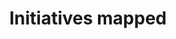 ---
title: Initiatives mapped
weight: 2
menu: main
layout: iniciativas-mapeadas
url: /en/initiatives-mapped
---